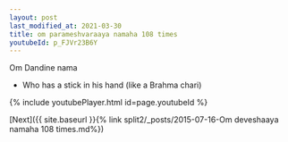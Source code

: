 ```yaml
---
layout: post
last_modified_at: 2021-03-30
title: om parameshvaraaya namaha 108 times
youtubeId: p_FJVr23B6Y
---
```

 
 
Om Dandine nama 
 
 -  Who has a stick in his hand (like a Brahma chari) 
 
  
 
  
 
 
 
 
 
 


{% include youtubePlayer.html id=page.youtubeId %}
 
[Next]({{ site.baseurl }}{% link  split2/_posts/2015-07-16-Om deveshaaya namaha 108 times.md%})
 

